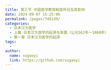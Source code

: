 ```yaml
---
title: 第三节 中国医学教育制度传日及其影响
date: 2024-09-07 15:25:06
permalink: /pages/7d81d9/
categories:
  - 日本汉方医学
  - 上篇 日本汉方医学的起源与发展（公元562年～1868年）
  - 第一章 日本汉方医学的起源
tags:
  - 
author: 
  name: xugaoyi
  link: https://github.com/xugaoyi
---
```

